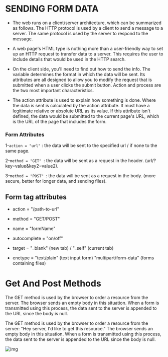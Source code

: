 # SENDING FORM DATA

- The web runs on a client/server architecture, which can be summarized as follows. The HTTP protocol is used by a client to send a message to a server. The same protocol is used by the server to respond to the message.

- A web page's HTML type is nothing more than a user-friendly way to set up an HTTP request to transfer data to a server. This requires the user to include details that would be used in the HTTP search.

- On the client side, you'll need to find out how to send the info. The variable determines the format in which the data will be sent. Its attributes are all designed to allow you to modify the request that is submitted when a user clicks the submit button. Action and process are the two most important characteristics.

- The action attribute is used to explain how something is done. Where the data is sent is calculated by the action attribute. It must have a legitimate relative or absolute URL as its value. If this attribute isn't defined, the data would be submitted to the current page's URL, which is the URL of the page that includes the form.









### Form Attributes 


1-```action = "url"``` : the data will be sent to the specified url / if none to the same page.

2-```method = "GET" ```: the data will be sent as a request in the header. (url/?key=value&key2=value2).

3-```method = "POST" ```: the data will be sent as a request in the body. (more secure, better for longer data, and sending files).

## Form tag attributes 

- action = "/path-to-url"

- method = "GET/POST"

- name = "formName"

- autocomplete = "on/off"

- target = "_blank" (new tab) / "_self" (current tab)

- enctype = "text/plain" (text input form) "multipart/form-data" (forms containing files)


# Get And Post Methods

The GET method is used by the browser to order a resource from the server. The browser sends an empty body in this situation. When a form is transmitted using this process, the data sent to the server is appended to the URL since the body is null.


The GET method is used by the browser to order a resource from the server: "Hey server, I'd like to get this resource." The browser sends an empty body in this situation. When a form is transmitted using this process, the data sent to the server is appended to the URL since the body is null.


![img](https://4.bp.blogspot.com/-CaBXhGu-DZI/XB8x0MzPhVI/AAAAAAAACf0/BKGaGFZ-8rovSKi6qOvq2VVxatn85M2vACLcBGAs/s1600/Screenshot%2B%2528238%2529.png)